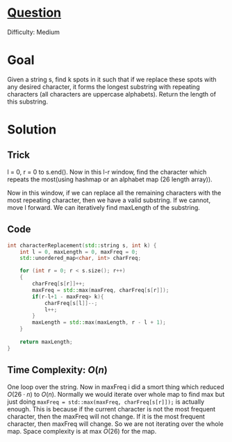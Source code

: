 # [Question](https://leetcode.com/problems/longest-repeating-character-replacement/)
Difficulty: Medium
# Goal
Given a string s, find k spots in it such that if we replace these spots with any desired character, it forms the longest substring with repeating characters (all characters are uppercase alphabets). Return the length of this substring.
# Solution
## Trick
l = 0, r = 0 to s.end().
Now in this l-r window, find the character which repeats the most(using hashmap or an alphabet map (26 length array)).

Now in this window, if we can replace all the remaining characters with the most repeating character, then we have a valid substring.  If we cannot, move l forward. We can iteratively find maxLength of the substring.
## Code
```cpp
int characterReplacement(std::string s, int k) {
    int l = 0, maxLength = 0, maxFreq = 0;
    std::unordered_map<char, int> charFreq;

    for (int r = 0; r < s.size(); r++)
    {
        charFreq[s[r]]++;
        maxFreq = std::max(maxFreq, charFreq[s[r]]);
        if(r-l+1 - maxFreq> k){
            charFreq[s[l]]--;
            l++;
        }
        maxLength = std::max(maxLength, r - l + 1);
    }
    
    return maxLength;
}
```
## Time Complexity: $O(n)$
One loop over the string. Now in maxFreq i did a smort thing which reduced $O(26\cdot n)$ to $O(n)$. Normally we would iterate over whole map to find max but just doing `maxFreq = std::max(maxFreq, charFreq[s[r]]);` is actually enough. This is because if the current character is not the most frequent character, then the maxFreq will not change. If it is the most frequent character, then maxFreq will change. So we are not iterating over the whole map. Space complexity is at max $O(26)$ for the map.
